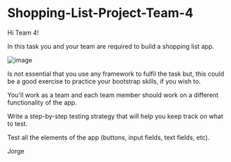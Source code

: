 # Shopping-List-Project-Team-4

Hi Team 4!

In this task you and your team are required to build a shopping list app.

![image](https://github.com/EC-CodeSpace-0004/Shopping-List-Project-Team-3/assets/149411428/9df8be03-a94a-48fb-8390-651dc5fdde84)




Is not essential that you use any framework to fulfil the task but, this could be a good exercise to practice your bootstrap skills, if you wish to.

You'll work as a team and each team member should work on a different functionality of the app.

Write a step-by-step testing strategy that will help you keep track on what to test.

Test all the elements of the app (buttons, input fields, text fields, etc).


Jorge
